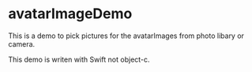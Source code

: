 # avatarImageDemo
This is a demo to pick pictures for the avatarImages from photo libary or camera.

This demo is writen with Swift not object-c.
